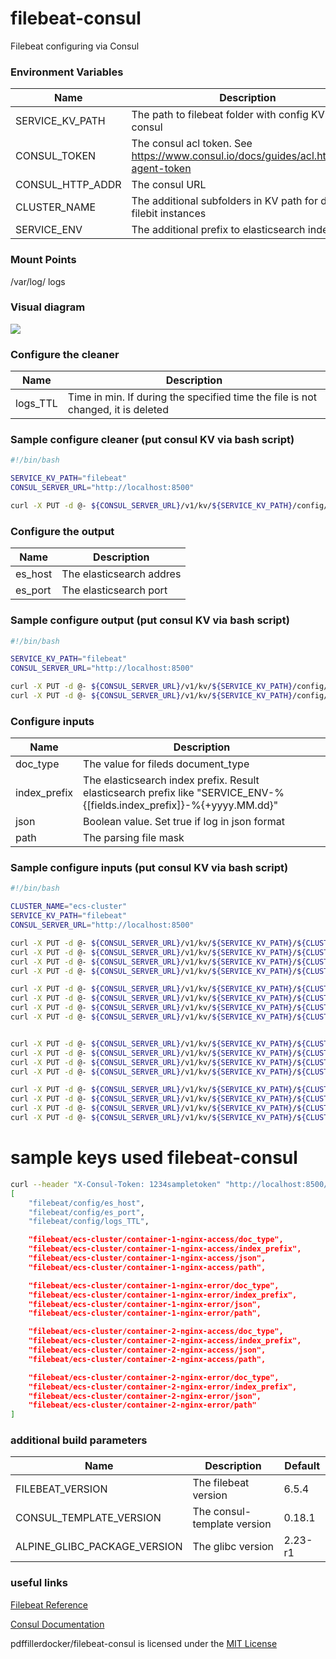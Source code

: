 # filebeat-consul
Filebeat configuring via Consul

### Environment Variables
| Name             | Description                                                                          | Default                |
| ---------------- | ------------------------------------------------------------------------------------ | ---------------------- |
| SERVICE_KV_PATH  | The path to filebeat folder with config KV in consul                                 | "filebeat"             |
| CONSUL_TOKEN     | The consul acl token. See https://www.consul.io/docs/guides/acl.html#acl-agent-token |                        |
| CONSUL_HTTP_ADDR | The consul URL                                                                       | http://172.17.0.1:8500 |
| CLUSTER_NAME     | The additional subfolders in KV path for different filebit instances                 | ecs-cluster            |
| SERVICE_ENV      | The additional prefix to elasticsearch indexname                                     | stage                  |

### Mount Points
/var/log/       logs

### Visual diagram
![](https://raw.githubusercontent.com/pdffillerdocker/filebeat-consul/master/_docs/filebeat.png)

### Configure the cleaner
| Name     | Description                                                                      |
| -------- | -------------------------------------------------------------------------------- |
| logs_TTL | Time in min. If during the specified time the file is not changed, it is deleted |

### Sample configure cleaner (put consul KV via bash script)
```bash
#!/bin/bash

SERVICE_KV_PATH="filebeat"
CONSUL_SERVER_URL="http://localhost:8500"

curl -X PUT -d @- ${CONSUL_SERVER_URL}/v1/kv/${SERVICE_KV_PATH}/config/logs_TTL <<< "180"
```

### Configure the output
| Name    | Description              |
| ------- | ------------------------ |
| es_host | The elasticsearch addres |
| es_port | The elasticsearch port   |

### Sample configure output (put consul KV via bash script)
```bash
#!/bin/bash

SERVICE_KV_PATH="filebeat"
CONSUL_SERVER_URL="http://localhost:8500"

curl -X PUT -d @- ${CONSUL_SERVER_URL}/v1/kv/${SERVICE_KV_PATH}/config/es_host <<< "localhost"
curl -X PUT -d @- ${CONSUL_SERVER_URL}/v1/kv/${SERVICE_KV_PATH}/config/es_port <<< "9200"
```

### Configure inputs
| Name         | Description                                                                                                            |
| ------------ | ---------------------------------------------------------------------------------------------------------------------- |
| doc_type     | The value for fileds document_type                                                                                     |
| index_prefix | The elasticsearch index prefix. Result elasticsearch prefix like "SERVICE_ENV-%{[fields.index_prefix]}-%{+yyyy.MM.dd}" |
| json         | Boolean value. Set true if log in json format                                                                          |
| path         | The parsing file mask                                                                                                  |

### Sample configure inputs (put consul KV via bash script)
```bash
#!/bin/bash

CLUSTER_NAME="ecs-cluster"
SERVICE_KV_PATH="filebeat"
CONSUL_SERVER_URL="http://localhost:8500"

curl -X PUT -d @- ${CONSUL_SERVER_URL}/v1/kv/${SERVICE_KV_PATH}/${CLUSTER_NAME}/container-1-nginx-access/doc_type <<< "container-1-nginx-access"
curl -X PUT -d @- ${CONSUL_SERVER_URL}/v1/kv/${SERVICE_KV_PATH}/${CLUSTER_NAME}/container-1-nginx-access/index_prefix <<< "nginx-access"
curl -X PUT -d @- ${CONSUL_SERVER_URL}/v1/kv/${SERVICE_KV_PATH}/${CLUSTER_NAME}/container-1-nginx-access/json <<< "1"
curl -X PUT -d @- ${CONSUL_SERVER_URL}/v1/kv/${SERVICE_KV_PATH}/${CLUSTER_NAME}/container-1-nginx-access/path <<< "/var/log/container_1/nginx/*.json"

curl -X PUT -d @- ${CONSUL_SERVER_URL}/v1/kv/${SERVICE_KV_PATH}/${CLUSTER_NAME}/container-1-nginx-error/doc_type <<< "container-1-nginx-error"
curl -X PUT -d @- ${CONSUL_SERVER_URL}/v1/kv/${SERVICE_KV_PATH}/${CLUSTER_NAME}/container-1-nginx-error/index_prefix <<< "nginx-error"
curl -X PUT -d @- ${CONSUL_SERVER_URL}/v1/kv/${SERVICE_KV_PATH}/${CLUSTER_NAME}/container-1-nginx-error/json <<< "0"
curl -X PUT -d @- ${CONSUL_SERVER_URL}/v1/kv/${SERVICE_KV_PATH}/${CLUSTER_NAME}/container-1-nginx-error/path <<< "/var/log/container_1/nginx/*.log"


curl -X PUT -d @- ${CONSUL_SERVER_URL}/v1/kv/${SERVICE_KV_PATH}/${CLUSTER_NAME}/container-2-nginx-access/doc_type <<< "container-2-nginx-access"
curl -X PUT -d @- ${CONSUL_SERVER_URL}/v1/kv/${SERVICE_KV_PATH}/${CLUSTER_NAME}/container-2-nginx-access/index_prefix <<< "nginx-access"
curl -X PUT -d @- ${CONSUL_SERVER_URL}/v1/kv/${SERVICE_KV_PATH}/${CLUSTER_NAME}/container-2-nginx-access/json <<< "1"
curl -X PUT -d @- ${CONSUL_SERVER_URL}/v1/kv/${SERVICE_KV_PATH}/${CLUSTER_NAME}/container-2-nginx-access/path <<< "/var/log/container_1/nginx/*.json"

curl -X PUT -d @- ${CONSUL_SERVER_URL}/v1/kv/${SERVICE_KV_PATH}/${CLUSTER_NAME}/container-2-nginx-error/doc_type <<< "container-2-nginx-error"
curl -X PUT -d @- ${CONSUL_SERVER_URL}/v1/kv/${SERVICE_KV_PATH}/${CLUSTER_NAME}/container-2-nginx-error/index_prefix <<< "nginx-error"
curl -X PUT -d @- ${CONSUL_SERVER_URL}/v1/kv/${SERVICE_KV_PATH}/${CLUSTER_NAME}/container-2-nginx-error/json <<< "0"
curl -X PUT -d @- ${CONSUL_SERVER_URL}/v1/kv/${SERVICE_KV_PATH}/${CLUSTER_NAME}/container-2-nginx-error/path <<< "/var/log/container_2/nginx/*.log"
```

# sample keys used filebeat-consul
```bash
curl --header "X-Consul-Token: 1234sampletoken" "http://localhost:8500/v1/kv/filebeat?keys"
[
    "filebeat/config/es_host",
    "filebeat/config/es_port",
    "filebeat/config/logs_TTL",

    "filebeat/ecs-cluster/container-1-nginx-access/doc_type",
    "filebeat/ecs-cluster/container-1-nginx-access/index_prefix",
    "filebeat/ecs-cluster/container-1-nginx-access/json",
    "filebeat/ecs-cluster/container-1-nginx-access/path",

    "filebeat/ecs-cluster/container-1-nginx-error/doc_type",
    "filebeat/ecs-cluster/container-1-nginx-error/index_prefix",
    "filebeat/ecs-cluster/container-1-nginx-error/json",
    "filebeat/ecs-cluster/container-1-nginx-error/path",

    "filebeat/ecs-cluster/container-2-nginx-access/doc_type",
    "filebeat/ecs-cluster/container-2-nginx-access/index_prefix",
    "filebeat/ecs-cluster/container-2-nginx-access/json",
    "filebeat/ecs-cluster/container-2-nginx-access/path",

    "filebeat/ecs-cluster/container-2-nginx-error/doc_type",
    "filebeat/ecs-cluster/container-2-nginx-error/index_prefix",
    "filebeat/ecs-cluster/container-2-nginx-error/json",
    "filebeat/ecs-cluster/container-2-nginx-error/path"
]
```

### additional build parameters
| Name                         | Description                 | Default |
| ---------------------------- | --------------------------- | ------- |
| FILEBEAT_VERSION             | The filebeat version        | 6.5.4   |
| CONSUL_TEMPLATE_VERSION      | The consul-template version | 0.18.1  |
| ALPINE_GLIBC_PACKAGE_VERSION | The glibc version           | 2.23-r1 |

### useful links
[Filebeat Reference](https://www.elastic.co/guide/en/beats/filebeat/current/index.html)

[Consul Documentation ](https://www.consul.io/docs/index.html)

pdffillerdocker/filebeat-consul is licensed under the [MIT License](https://github.com/pdffillerdocker/filebeat-consul/teamcity-docker-agent/blob/master/LICENSE)